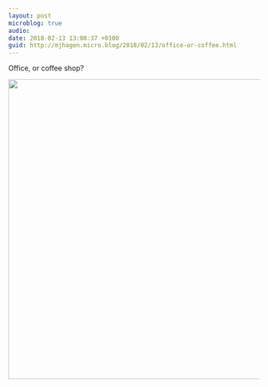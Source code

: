 ```yaml
---
layout: post
microblog: true
audio: 
date: 2018-02-13 13:08:37 +0100
guid: http://mjhagen.micro.blog/2018/02/13/office-or-coffee.html
---
```

Office, or coffee shop?

<img src="http://mjhagen.micro.blog/uploads/2018/7ed88e34f0.jpg" width="600" height="600" />
